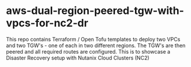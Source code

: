 # aws-dual-region-peered-tgw-with-vpcs-for-nc2-dr
This repo contains Terraform / Open Tofu templates to deploy two VPCs and two TGW's - one of each in two different regions. The TGW's are then peered and all required routes are configured. This is to showcase a Disaster Recovery setup with Nutanix Cloud Clusters (NC2)
